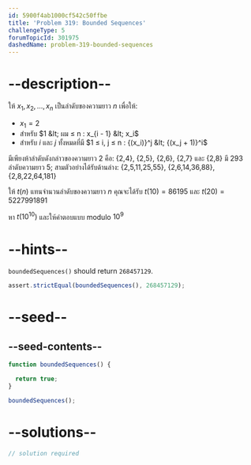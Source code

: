 ```yaml
---
id: 5900f4ab1000cf542c50ffbe
title: 'Problem 319: Bounded Sequences'
challengeType: 5
forumTopicId: 301975
dashedName: problem-319-bounded-sequences
---
```


# --description--

ให้ $x_1, x_2, \ldots, x_n$ เป็นลำดับของความยาว $n$ เพื่อให้:

- $x_1 = 2$
- สำหรับ $1 &lt; ผม ≤ n : x_{i - 1} &lt; x_i$
- สำหรับ $i$ และ $j$ ทั้งหมดที่มี $1 ≤ i, j ≤ n : {(x_i)}^j &lt; {(x_j + 1)}^i$

มีเพียงห้าลำดับดังกล่าวของความยาว 2 คือ: {2,4}, {2,5}, {2,6}, {2,7} และ {2,8} มี 293 ลำดับความยาว 5; สามตัวอย่างได้รับด้านล่าง: {2,5,11,25,55}, {2,6,14,36,88}, {2,8,22,64,181}

ให้ $t(n)$ แทนจำนวนลำดับของความยาว $n$ คุณจะได้รับ $t(10) = 86195$ และ $t(20) = 5227991891$

หา $t({10}^{10})$ และให้คำตอบแบบ modulo $10^9$

# --hints--

`boundedSequences()` should return `268457129`.

```js
assert.strictEqual(boundedSequences(), 268457129);
```

# --seed--

## --seed-contents--

```js
function boundedSequences() {

  return true;
}

boundedSequences();
```

# --solutions--

```js
// solution required
```
